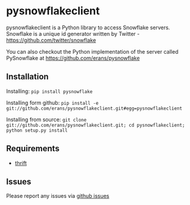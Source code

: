 pysnowflakeclient
==========

pysnowflakeclient is a Python library to access Snowflake servers.
Snowflake is a unique id generator written by Twitter - https://github.com/twitter/snowflake

You can also checkout the Python implementation of the server called PySnowflake at https://github.com/erans/pysnowflake

Installation
------------

Installing: `pip install pysnowflake`

Installing form github: `pip install -e git://github.com/erans/pysnowflakeclient.git#egg=pysnowflakeclient`

Installing from source: `git clone git://github.com/erans/pysnowflakeclient.git; cd pysnowflakeclient; python setup.py install`

Requirements
------------
* [thrift](http://thrift.apache.org)

Issues
------

Please report any issues via [github issues](https://github.com/erans/pysnowflakeclient/issues)
